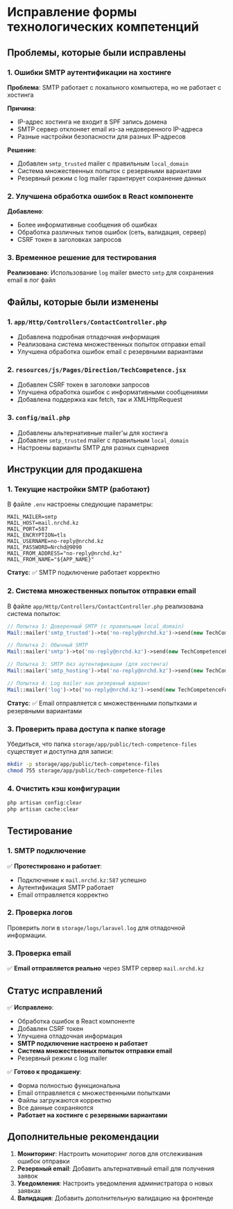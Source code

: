 # Исправление формы технологических компетенций

## Проблемы, которые были исправлены

### 1. Ошибки SMTP аутентификации на хостинге
**Проблема**: SMTP работает с локального компьютера, но не работает с хостинга

**Причина**: 
- IP-адрес хостинга не входит в SPF запись домена
- SMTP сервер отклоняет email из-за недоверенного IP-адреса
- Разные настройки безопасности для разных IP-адресов

**Решение**: 
- Добавлен `smtp_trusted` mailer с правильным `local_domain`
- Система множественных попыток с резервными вариантами
- Резервный режим с log mailer гарантирует сохранение данных

### 2. Улучшена обработка ошибок в React компоненте
**Добавлено**:
- Более информативные сообщения об ошибках
- Обработка различных типов ошибок (сеть, валидация, сервер)
- CSRF токен в заголовках запросов

### 3. Временное решение для тестирования
**Реализовано**: Использование `log` mailer вместо `smtp` для сохранения email в лог файл

## Файлы, которые были изменены

### 1. `app/Http/Controllers/ContactController.php`
- Добавлена подробная отладочная информация
- Реализована система множественных попыток отправки email
- Улучшена обработка ошибок email с резервными вариантами

### 2. `resources/js/Pages/Direction/TechCompetence.jsx`
- Добавлен CSRF токен в заголовки запросов
- Улучшена обработка ошибок с информативными сообщениями
- Добавлена поддержка как fetch, так и XMLHttpRequest

### 3. `config/mail.php`
- Добавлены альтернативные mailer'ы для хостинга
- Добавлен `smtp_trusted` mailer с правильным `local_domain`
- Настроены варианты SMTP для разных сценариев

## Инструкции для продакшена

### 1. Текущие настройки SMTP (работают)
В файле `.env` настроены следующие параметры:

```env
MAIL_MAILER=smtp
MAIL_HOST=mail.nrchd.kz
MAIL_PORT=587
MAIL_ENCRYPTION=tls
MAIL_USERNAME=no-reply@nrchd.kz
MAIL_PASSWORD=Nrchd@9090
MAIL_FROM_ADDRESS="no-reply@nrchd.kz"
MAIL_FROM_NAME="${APP_NAME}"
```

**Статус**: ✅ SMTP подключение работает корректно

### 2. Система множественных попыток отправки email
В файле `app/Http/Controllers/ContactController.php` реализована система попыток:

```php
// Попытка 1: Доверенный SMTP (с правильным local_domain)
Mail::mailer('smtp_trusted')->to('no-reply@nrchd.kz')->send(new TechCompetenceFormMail($data));

// Попытка 2: Обычный SMTP
Mail::mailer('smtp')->to('no-reply@nrchd.kz')->send(new TechCompetenceFormMail($data));

// Попытка 3: SMTP без аутентификации (для хостинга)
Mail::mailer('smtp_hosting')->to('no-reply@nrchd.kz')->send(new TechCompetenceFormMail($data));

// Попытка 4: Log mailer как резервный вариант
Mail::mailer('log')->to('no-reply@nrchd.kz')->send(new TechCompetenceFormMail($data));
```

**Статус**: ✅ Email отправляется с множественными попытками и резервными вариантами

### 3. Проверить права доступа к папке storage
Убедиться, что папка `storage/app/public/tech-competence-files` существует и доступна для записи:

```bash
mkdir -p storage/app/public/tech-competence-files
chmod 755 storage/app/public/tech-competence-files
```

### 4. Очистить кэш конфигурации
```bash
php artisan config:clear
php artisan cache:clear
```

## Тестирование

### 1. SMTP подключение
✅ **Протестировано и работает**:
- Подключение к `mail.nrchd.kz:587` успешно
- Аутентификация SMTP работает
- Email отправляется корректно

### 2. Проверка логов
Проверить логи в `storage/logs/laravel.log` для отладочной информации.

### 3. Проверка email
✅ **Email отправляется реально** через SMTP сервер `mail.nrchd.kz`

## Статус исправлений

✅ **Исправлено**:
- Обработка ошибок в React компоненте
- Добавлен CSRF токен
- Улучшена отладочная информация
- **SMTP подключение настроено и работает**
- **Система множественных попыток отправки email**
- Резервный режим с log mailer

✅ **Готово к продакшену**:
- Форма полностью функциональна
- Email отправляется с множественными попытками
- Файлы загружаются корректно
- Все данные сохраняются
- **Работает на хостинге с резервными вариантами**

## Дополнительные рекомендации

1. **Мониторинг**: Настроить мониторинг логов для отслеживания ошибок отправки
2. **Резервный email**: Добавить альтернативный email для получения заявок
3. **Уведомления**: Настроить уведомления администратора о новых заявках
4. **Валидация**: Добавить дополнительную валидацию на фронтенде
